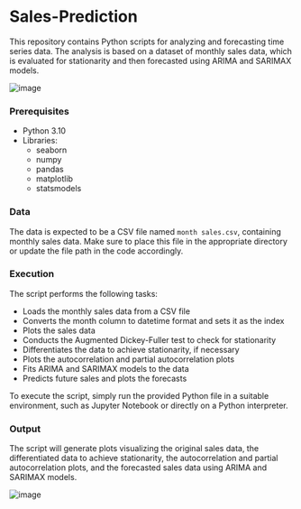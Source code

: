 # Sales-Prediction

This repository contains Python scripts for analyzing and forecasting time series data. The analysis is based on a dataset of monthly sales data, which is evaluated for stationarity and then forecasted using ARIMA and SARIMAX models.

![image](https://github.com/Aditya3012Purwar/Sales-Prediction/assets/103439955/3b09a833-6b39-4dcc-a60d-2d24a1319305)

### Prerequisites

- Python 3.10
- Libraries:
  - seaborn
  - numpy
  - pandas
  - matplotlib
  - statsmodels

### Data

The data is expected to be a CSV file named `month sales.csv`, containing monthly sales data. Make sure to place this file in the appropriate directory or update the file path in the code accordingly.

### Execution

The script performs the following tasks:

- Loads the monthly sales data from a CSV file
- Converts the month column to datetime format and sets it as the index
- Plots the sales data
- Conducts the Augmented Dickey-Fuller test to check for stationarity
- Differentiates the data to achieve stationarity, if necessary
- Plots the autocorrelation and partial autocorrelation plots
- Fits ARIMA and SARIMAX models to the data
- Predicts future sales and plots the forecasts

To execute the script, simply run the provided Python file in a suitable environment, such as Jupyter Notebook or directly on a Python interpreter.

### Output

The script will generate plots visualizing the original sales data, the differentiated data to achieve stationarity, the autocorrelation and partial autocorrelation plots, and the forecasted sales data using ARIMA and SARIMAX models.

![image](https://github.com/Aditya3012Purwar/Sales-Prediction/assets/103439955/7a2c141e-d6f2-4ae6-b13c-f62d4466ac85)
